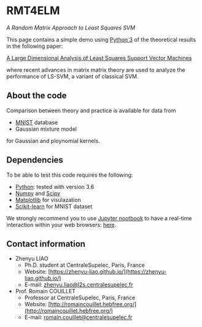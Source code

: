 # RMT4ELM
*A Random Matrix Approach to Least Squares SVM*

This page contains a simple demo using [Python 3](https://www.python.org/) of the theoretical results  in the following paper:

 [A Large Dimensional Analysis of Least Squares Support Vector Machines](https://zhenyu-liao.github.io/pdf/RMT4LSSVM-JMLR.pdf)
 
 where recent advances in matrix matrix theory are used to analyze the performance of LS-SVM, a variant of classical SVM.
 
## About the code
 Comparison between theory and practice is available for data from
 
 * [MNIST](http://yann.lecun.com/exdb/mnist/) database
 * Gaussian mixture model

for Gaussian and ploynomial kernels.

## Dependencies
To be able to test this code requires the following:

* [Python](https://www.python.org/): tested with version 3.6
* [Numpy](http://www.numpy.org/) and [Scipy](https://www.scipy.org/)
* [Matplotlib](http://matplotlib.org/) for visulazation
* [Scikit-learn](http://scikit-learn.org/stable/) for MNIST dataset
 
We strongly recommend you to use [Jupyter nootbook](http://jupyter.org/) to have a real-time interaction within your web browsers: [here](http://nbviewer.jupyter.org/github/Zhenyu-LIAO/RMT4LSSVM/blob/master/RMT4LSSVM.ipynb).
 
## Contact information
* Zhenyu LIAO
	* Ph.D. student at CentraleSupelec, Paris, France
	* Website: [https://zhenyu-liao.github.io/](https://zhenyu-liao.github.io/)
	* E-mail: [zhenyu.liao@l2s.centralesupelec.fr](mailto:zhenyu.liao@l2s.centralesupelec.fr)
* Prof. Romain COUILLET
	* Professor at CentraleSupelec, Paris, France
	* Website: [http://romaincouillet.hebfree.org/](http://romaincouillet.hebfree.org/)
	*  E-mail: [romain.couillet@centralesupelec.fr](mailto:romain.couillet@centralesupelec.fr)


